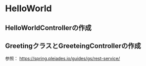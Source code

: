 # HelloWorld

## HelloWorldControllerの作成

## GreetingクラスとGreeteingControllerの作成

参照： https://spring.pleiades.io/guides/gs/rest-service/
